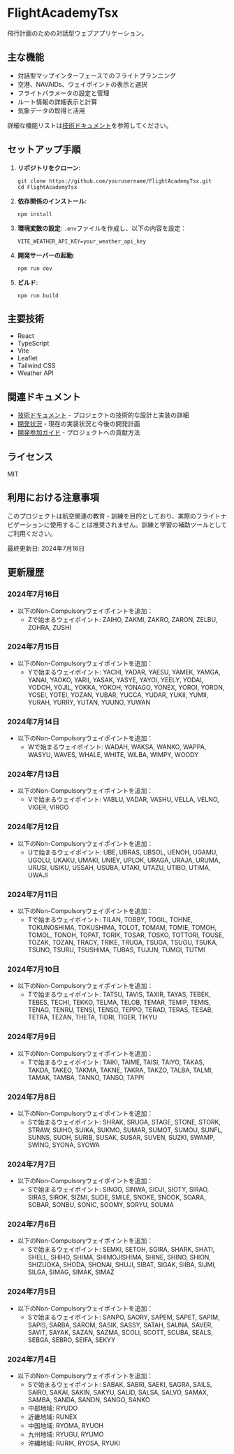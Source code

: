 # FlightAcademyTsx

飛行計画のための対話型ウェブアプリケーション。

## 主な機能
- 対話型マップインターフェースでのフライトプランニング
- 空港、NAVAIDs、ウェイポイントの表示と選択
- フライトパラメータの設定と管理
- ルート情報の詳細表示と計算
- 気象データの取得と活用

詳細な機能リストは[技術ドキュメント](./DOCUMENTATION.md)を参照してください。

## セットアップ手順

1. **リポジトリをクローン**:
   ```
   git clone https://github.com/yourusername/FlightAcademyTsx.git
   cd FlightAcademyTsx
   ```

2. **依存関係のインストール**:
   ```
   npm install
   ```

3. **環境変数の設定**:
   `.env`ファイルを作成し、以下の内容を設定：
   ```
   VITE_WEATHER_API_KEY=your_weather_api_key
   ```

4. **開発サーバーの起動**:
   ```
   npm run dev
   ```

5. **ビルド**:
   ```
   npm run build
   ```

## 主要技術
- React
- TypeScript
- Vite
- Leaflet
- Tailwind CSS
- Weather API

## 関連ドキュメント
- [技術ドキュメント](./DOCUMENTATION.md) - プロジェクトの技術的な設計と実装の詳細
- [開発状況](./DEVELOPMENT_STATUS.md) - 現在の実装状況と今後の開発計画
- [開発参加ガイド](./CONTRIBUTING.md) - プロジェクトへの貢献方法

## ライセンス
MIT

## 利用における注意事項
このプロジェクトは航空関連の教育・訓練を目的としており、実際のフライトナビゲーションに使用することは推奨されません。訓練と学習の補助ツールとしてご利用ください。

最終更新日: 2024年7月16日

## 更新履歴
### 2024年7月16日
- 以下のNon-Compulsoryウェイポイントを追加：
  - Zで始まるウェイポイント: ZAIHO, ZAKMI, ZAKRO, ZARON, ZELBU, ZOHRA, ZUSHI

### 2024年7月15日
- 以下のNon-Compulsoryウェイポイントを追加：
  - Yで始まるウェイポイント: YACHI, YADAR, YAESU, YAMEK, YAMGA, YANAI, YAOKO, YARII, YASAK, YASYE, YAYOI, YEELY, YODAI, YODOH, YOJIL, YOKKA, YOKOH, YONAGO, YONEX, YOROI, YORON, YOSEI, YOTEI, YOZAN, YUBAR, YUCCA, YUDAR, YUKII, YUMII, YURAH, YURRY, YUTAN, YUUNO, YUWAN

### 2024年7月14日
- 以下のNon-Compulsoryウェイポイントを追加：
  - Wで始まるウェイポイント: WADAH, WAKSA, WANKO, WAPPA, WASYU, WAVES, WHALE, WHITE, WILBA, WIMPY, WOODY

### 2024年7月13日
- 以下のNon-Compulsoryウェイポイントを追加：
  - Vで始まるウェイポイント: VABLU, VADAR, VASHU, VELLA, VELNO, VIGER, VIRGO

### 2024年7月12日
- 以下のNon-Compulsoryウェイポイントを追加：
  - Uで始まるウェイポイント: UBE, UBRAS, UBSOL, UENOH, UGAMU, UGOLU, UKAKU, UMAKI, UNIEY, UPLOK, URAGA, URAJA, URUMA, URUSI, USIKU, USSAH, USUBA, UTAKI, UTAZU, UTIBO, UTIMA, UWAJI

### 2024年7月11日
- 以下のNon-Compulsoryウェイポイントを追加：
  - Tで始まるウェイポイント: TILAN, TOBBY, TOGIL, TOHNE, TOKUNOSHIMA, TOKUSHIMA, TOLOT, TOMAM, TOMIE, TOMOH, TOMOL, TONOH, TOPAT, TORIK, TOSAR, TOSKO, TOTTORI, TOUSE, TOZAK, TOZAN, TRACY, TRIKE, TRUGA, TSUGA, TSUGU, TSUKA, TSUNO, TSURU, TSUSHIMA, TUBAS, TUJUN, TUMGI, TUTMI

### 2024年7月10日
- 以下のNon-Compulsoryウェイポイントを追加：
  - Tで始まるウェイポイント: TATSU, TAVIS, TAXIR, TAYAS, TEBEK, TEBES, TECHI, TEKKO, TELMA, TELOB, TEMAR, TEMIP, TEMIS, TENAG, TENRU, TENSI, TENSO, TEPPO, TERAD, TERAS, TESAB, TETRA, TEZAN, THETA, TIDRI, TIGER, TIKYU

### 2024年7月9日
- 以下のNon-Compulsoryウェイポイントを追加：
  - Tで始まるウェイポイント: TAIKI, TAIME, TAISI, TAIYO, TAKAS, TAKDA, TAKEO, TAKMA, TAKNE, TAKRA, TAKZO, TALBA, TALMI, TAMAK, TAMBA, TANNO, TANSO, TAPPI

### 2024年7月8日
- 以下のNon-Compulsoryウェイポイントを追加：
  - Sで始まるウェイポイント: SHRAK, SRUGA, STAGE, STONE, STORK, STRAW, SUIHO, SUIKA, SUKMO, SUMAR, SUMOT, SUMOU, SUNFL, SUNNS, SUOH, SURIB, SUSAK, SUSAR, SUVEN, SUZKI, SWAMP, SWING, SYONA, SYOWA

### 2024年7月7日
- 以下のNon-Compulsoryウェイポイントを追加：
  - Sで始まるウェイポイント: SINGO, SINWA, SIOJI, SIOTY, SIRAO, SIRAS, SIROK, SIZMI, SLIDE, SMILE, SNOKE, SNOOK, SOARA, SOBAR, SONBU, SONIC, SOOMY, SORYU, SOUMA

### 2024年7月6日
- 以下のNon-Compulsoryウェイポイントを追加：
  - Sで始まるウェイポイント: SEMKI, SETOH, SGIRA, SHARK, SHATI, SHELL, SHIHO, SHIMA, SHIMOJISHIMA, SHINE, SHINO, SHION, SHIZUOKA, SHODA, SHONAI, SHUJI, SIBAT, SIGAK, SIIBA, SIJMI, SILGA, SIMAG, SIMAK, SIMAZ

### 2024年7月5日
- 以下のNon-Compulsoryウェイポイントを追加：
  - Sで始まるウェイポイント: SANPO, SAORY, SAPEM, SAPET, SAPIM, SAPIS, SARBA, SAROM, SASIK, SASSY, SATAH, SAUNA, SAVER, SAVIT, SAYAK, SAZAN, SAZMA, SCOLI, SCOTT, SCUBA, SEALS, SEBGA, SEBRO, SEIFA, SEKYY

### 2024年7月4日
- 以下のNon-Compulsoryウェイポイントを追加：
  - Sで始まるウェイポイント: SABAK, SABRI, SAEKI, SAGRA, SAILS, SAIRO, SAKAI, SAKIN, SAKYU, SALID, SALSA, SALVO, SAMAX, SAMBA, SANDA, SANDN, SANGO, SANKO
  - 中部地域: RYUDO
  - 近畿地域: RUNEX
  - 中国地域: RYOMA, RYUOH
  - 九州地域: RYUGU, RYUMO
  - 沖縄地域: RURIK, RYOSA, RYUKI 